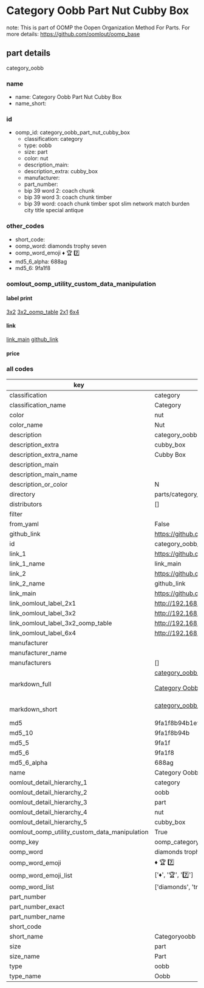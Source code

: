 # Category Oobb Part Nut Cubby Box  

note: This is part of OOMP the Oopen Organization Method For Parts. For more details: https://github.com/oomlout/oomp_base

##  part details



category_oobb

### name
* name: Category Oobb Part Nut Cubby Box
* name_short: 
### id
* oomp_id: category_oobb_part_nut_cubby_box
  * classification: category
  * type: oobb
  * size: part
  * color: nut
  * description_main: 
  * description_extra: cubby_box
  * manufacturer: 
  * part_number: 
  * bip 39 word 2: coach chunk
  * bip 39 word 3: coach chunk timber
  * bip 39 word: coach chunk timber spot slim network match burden city title special antique

### other_codes
* short_code: 
* oomp_word: diamonds trophy seven
* oomp_word_emoji :diamonds: :trophy: :seven:
* md5_6_alpha: 688ag
* md5_6: 9fa1f8






### oomlout_oomp_utility_custom_data_manipulation
#### label print
[3x2](http://192.168.1.245:1112/?label=oomp%20688ag)
[3x2_oomp_table](http://192.168.1.107:1112/?label=oomp%20688ag)
[2x1](http://192.168.1.242:1112/?label=oomp%20688ag)
[6x4](http://192.168.1.55:1112/?label=oomp%20688ag)    

#### link

[link_main](https://github.com/oomlout/oomlout_oomp_current_version_messy/tree/main/parts/category_oobb_part_nut_cubby_box) [github_link](https://github.com/oomlout/oomlout_oomp_part_src/tree/main/parts/category_oobb_part_nut_cubby_box)                             

#### price







### all codes 
| key | value |  
| --- | --- |  
| classification | category |  
| classification_name | Category |  
| color | nut |  
| color_name | Nut |  
| description | category_oobb |  
| description_extra | cubby_box |  
| description_extra_name | Cubby Box |  
| description_main |  |  
| description_main_name |  |  
| description_or_color | N  |  
| directory | parts/category_oobb_part_nut_cubby_box |  
| distributors | [] |  
| filter |  |  
| from_yaml | False |  
| github_link | https://github.com/oomlout/oomlout_oomp_part_src/tree/main/parts/category_oobb_part_nut_cubby_box |  
| id | category_oobb_part_nut_cubby_box |  
| link_1 | https://github.com/oomlout/oomlout_oomp_current_version_messy/tree/main/parts/category_oobb_part_nut_cubby_box |  
| link_1_name | link_main |  
| link_2 | https://github.com/oomlout/oomlout_oomp_part_src/tree/main/parts/category_oobb_part_nut_cubby_box |  
| link_2_name | github_link |  
| link_main | https://github.com/oomlout/oomlout_oomp_current_version_messy/tree/main/parts/category_oobb_part_nut_cubby_box |  
| link_oomlout_label_2x1 | http://192.168.1.242:1112/?label=oomp%20688ag |  
| link_oomlout_label_3x2 | http://192.168.1.245:1112/?label=oomp%20688ag |  
| link_oomlout_label_3x2_oomp_table | http://192.168.1.107:1112/?label=oomp%20688ag |  
| link_oomlout_label_6x4 | http://192.168.1.55:1112/?label=oomp%20688ag |  
| manufacturer |  |  
| manufacturer_name |  |  
| manufacturers | [] |  
| markdown_full | [category_oobb_part_nut_cubby_box](https://github.com/oomlout/oomlout_oomp_current_version_messy/tree/main/parts/category_oobb_part_nut_cubby_box)<br>[](https://github.com/oomlout/oomlout_oomp_current_version_messy/tree/main/parts/category_oobb_part_nut_cubby_box)<br>[Category Oobb Part Nut Cubby Box](https://github.com/oomlout/oomlout_oomp_current_version_messy/tree/main/parts/category_oobb_part_nut_cubby_box)<br><br> |  
| markdown_short | [category_oobb_part_nut_cubby_box](https://github.com/oomlout/oomlout_oomp_current_version_messy/tree/main/parts/category_oobb_part_nut_cubby_box)<br><br> |  
| md5 | 9fa1f8b94b1e911a5365ed2dc44a2965 |  
| md5_10 | 9fa1f8b94b |  
| md5_5 | 9fa1f |  
| md5_6 | 9fa1f8 |  
| md5_6_alpha | 688ag |  
| name | Category Oobb Part Nut Cubby Box |  
| oomlout_detail_hierarchy_1 | category |  
| oomlout_detail_hierarchy_2 | oobb |  
| oomlout_detail_hierarchy_3 | part |  
| oomlout_detail_hierarchy_4 | nut |  
| oomlout_detail_hierarchy_5 | cubby_box |  
| oomlout_oomp_utility_custom_data_manipulation | True |  
| oomp_key | oomp_category_oobb_part_nut_cubby_box |  
| oomp_word | diamonds trophy seven |  
| oomp_word_emoji | :diamonds: :trophy: :seven: |  
| oomp_word_emoji_list | [':diamonds:', ':trophy:', ':seven:'] |  
| oomp_word_list | ['diamonds', 'trophy', 'seven'] |  
| part_number |  |  
| part_number_exact |  |  
| part_number_name |  |  
| short_code |  |  
| short_name | Categoryoobb |  
| size | part |  
| size_name | Part |  
| type | oobb |  
| type_name | Oobb |  
